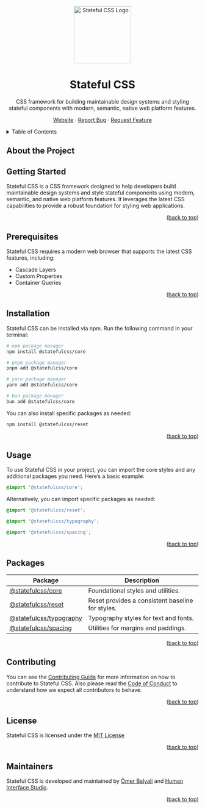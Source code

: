 <a id="top"></a>

<div align="center">
  <a href="https://statefulcss.com/">
    <img src="https://avatars.githubusercontent.com/u/195493678?s=150" alt="Stateful CSS Logo" width="150" height="150" />
  </a>
  <h1>Stateful CSS</h1>
  <p>
    CSS framework for building maintainable design systems and styling stateful components with modern, semantic, native web platform features.
  </p>
  <p>
    <a href="https://www.statefulcss.com">Website</a>
    &middot;
    <a href="https://github.com/statefulcss/statefulcss/issues/new?template=bug_report.md">Report Bug</a>
    &middot;
    <a href="https://github.com/statefulcss/statefulcss/issues/new?template=feature_request.md">Request Feature</a>
  </p>
</div>

<details>
<summary>Table of Contents</summary>

- [About the Project](#about-the-project)
  - [Supported CSS and Web Platform Features](#supported-css-and-web-platform-features)
- [Getting Started](#getting-started)
  - [Prerequisites](#prerequisites)
  - [Installation](#installation)
  - [Usage](#usage)
- [Packages](#packages)
- [Contributing](#contributing)
  - [Contributing Guide](./CONTRIBUTING.md)
  - [Code of Conduct](./CODE_OF_CONDUCT.md)
- [License](#license)
- [Maintainers](#maintainers)

</details>

## About the Project

## Getting Started

Stateful CSS is a CSS framework designed to help developers build maintainable design systems and style stateful components using modern, semantic, and native web platform features. It leverages the latest CSS capabilities to provide a robust foundation for styling web applications.

<p align="right">(<a href="#readme-top">back to top</a>)</p>

## Prerequisites

Stateful CSS requires a modern web browser that supports the latest CSS features, including:

- Cascade Layers
- Custom Properties
- Container Queries

<p align="right">(<a href="#readme-top">back to top</a>)</p>

## Installation

Stateful CSS can be installed via npm. Run the following command in your terminal:

```bash
# npm package manager
npm install @statefulcss/core

# pnpm package manager
pnpm add @statefulcss/core

# yarn package manager
yarn add @statefulcss/core

# bun package manager
bun add @statefulcss/core
```

You can also install specific packages as needed:

```bash
npm install @statefulcss/reset
```

<p align="right">(<a href="#readme-top">back to top</a>)</p>

## Usage

To use Stateful CSS in your project, you can import the core styles and any additional packages you need. Here’s a basic example:

```css
@import '@statefulcss/core';
```

Alternatively, you can import specific packages as needed:

```css
@import '@statefulcss/reset';
```

```css
@import '@statefulcss/typography';
```

```css
@import '@statefulcss/spacing';
```

<p align="right">(<a href="#readme-top">back to top</a>)</p>

## Packages

| Package                                          | Description                                      |
| ------------------------------------------------ | ------------------------------------------------ |
| [@statefulcss/core](./packages/core)             | Foundational styles and utilities.               |
| [@statefulcss/reset](./packages/reset)           | Reset provides a consistent baseline for styles. |
| [@statefulcss/typography](./packages/typography) | Typography styles for text and fonts.            |
| [@statefulcss/spacing](./packages/spacing)       | Utilities for margins and paddings.              |

<p align="right">(<a href="#readme-top">back to top</a>)</p>

## Contributing

You can see the [Contributing Guide](CONTRIBUTING.md) for more information on how to contribute to Stateful CSS.
Also please read the [Code of Conduct](CODE_OF_CONDUCT.md) to understand how we expect all contributors to behave.

<p align="right">(<a href="#readme-top">back to top</a>)</p>

## License

Stateful CSS is licensed under the [MIT License](LICENSE)

<p align="right">(<a href="#readme-top">back to top</a>)</p>

## Maintainers

Stateful CSS is developed and maintained by [Ömer Balyali](https://github.com/omerbalyali) and
[Human Interface Studio](https://humaninterface.studio).

<p align="right">(<a href="#readme-top">back to top</a>)</p>
